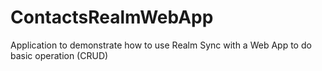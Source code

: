 # ContactsRealmWebApp
Application to demonstrate how to use Realm Sync with a Web App to do basic operation (CRUD)
